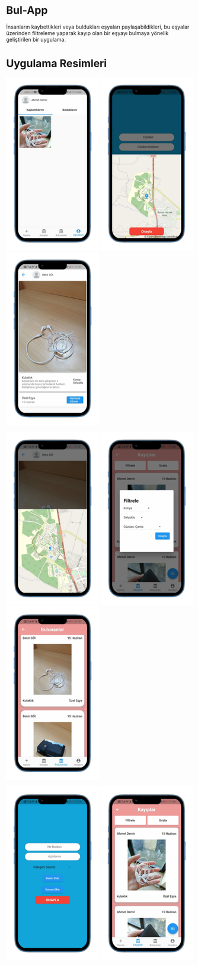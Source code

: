 # Bul-App
İnsanların kaybettikleri veya buldukları eşyaları paylaşabildikleri, bu eşyalar üzerinden filtreleme yaparak kayıp olan bir eşyayı bulmaya yönelik geliştirilen bir uygulama.

# Uygulama Resimleri
<img src="https://github.com/bekirgol/Bul-App/blob/master/assets/readme/1.png" width="250"/> <img src="https://github.com/bekirgol/Bul-App/blob/master/assets/readme/2.png" width="250"/> <img src="https://github.com/bekirgol/Bul-App/blob/master/assets/readme/3.png" width="250"/> 

<img src="https://github.com/bekirgol/Bul-App/blob/master/assets/readme/4.png" width="250"/> <img src="https://github.com/bekirgol/Bul-App/blob/master/assets/readme/5.png" width="250"/> <img src="https://github.com/bekirgol/Bul-App/blob/master/assets/readme/6.png" width="250"/>

<img src="https://github.com/bekirgol/Bul-App/blob/master/assets/readme/7.png" width="250"/> <img src="https://github.com/bekirgol/Bul-App/blob/master/assets/readme/8.png" width="250"/>
